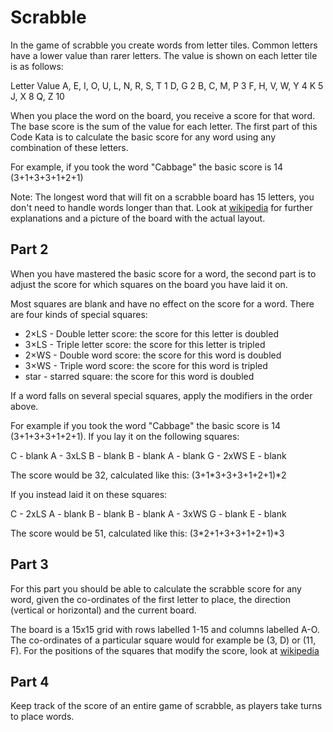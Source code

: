 Scrabble 
========

In the game of scrabble you create words from letter tiles. Common letters have a lower value than rarer letters. The value is shown on each letter tile is as follows:

Letter                           Value
A, E, I, O, U, L, N, R, S, T       1
D, G                               2
B, C, M, P                         3
F, H, V, W, Y                      4
K                                  5
J, X                               8
Q, Z                               10

When you place the word on the board, you receive a score for that word. The base score is the sum of the value for each letter. The first part of this Code Kata is to calculate the basic score for any word using any combination of these letters.

For example, if you took the word "Cabbage" the basic score is 14 (3+1+3+3+1+2+1)

Note: The longest word that will fit on a scrabble board has 15 letters, you don't need to handle words longer than that. Look at [wikipedia](https://en.wikipedia.org/wiki/Scrabble) for further explanations and a picture of the board with the actual layout.


Part 2
------

When you have mastered the basic score for a word, the second part is to adjust the score for which squares on the board you have laid it on.

Most squares are blank and have no effect on the score for a word. There are four kinds of special squares: 

  - 2×LS - Double letter score: the score for this letter is doubled
  - 3×LS - Triple letter score: the score for this letter is tripled
  - 2×WS - Double word score: the score for this word is doubled
  - 3×WS - Triple word score: the score for this word is tripled
  - star - starred square: the score for this word is doubled

If a word falls on several special squares, apply the modifiers in the order above.

For example if you took the word "Cabbage" the basic score is 14 (3+1+3+3+1+2+1). If you lay it on the following squares:

C - blank
A - 3xLS
B - blank
B - blank
A - blank
G - 2xWS
E - blank

The score would be 32, calculated like this: (3+1*3+3+3+1+2+1)*2

If you instead laid it on these squares:

C - 2xLS
A - blank
B - blank
B - blank
A - 3xWS
G - blank
E - blank

The score would be 51, calculated like this: (3*2+1+3+3+1+2+1)*3

Part 3
------

For this part you should be able to calculate the scrabble score for any word, given the co-ordinates of the first letter to place, the direction (vertical or horizontal) and the current board.

The board is a 15x15 grid with rows labelled 1-15 and columns labelled A-O. The co-ordinates of a particular square would for example be (3, D) or (11, F). For the positions of the squares that modify the score, look at  [wikipedia](https://en.wikipedia.org/wiki/Scrabble)

Part 4
------

Keep track of the score of an entire game of scrabble, as players take turns to place words.